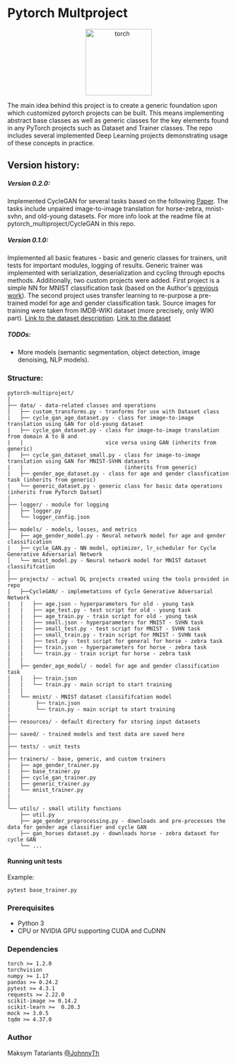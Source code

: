 # Pytorch Multproject # 
<p align="center">
  <img src="https://user-images.githubusercontent.com/39649806/67198092-e6c28680-f406-11e9-8bb2-9b262787b82d.png" alt="torch" width="150"/>
</p>

The main idea behind this project is to create a generic foundation upon 
which customized pytorch projects can be built. This means implementing abstract 
base classes as well as generic classes for the key elements found in any PyTorch projects 
such as Dataset and Trainer classes. The repo includes several implemented Deep Learning 
projects demonstrating usage of these concepts in practice.

## Version history:
##### Version 0.2.0:
Implemented CycleGAN for several tasks based on the following [Paper](https://arxiv.org/pdf/1703.10593.pdf). 
The tasks include unpaired image-to-image translation for horse-zebra, mnist-svhn, and old-young datasets. For more info
look at the readme file at pytorch_multiproject/CycleGAN in this repo.
##### Version 0.1.0:
Implemented all basic features - basic and generic classes for trainers, unit tests for important modules, 
logging of results. Generic trainer was implemented with serialization, deserialization and cycling through epochs methods. 
Additionally, two custom projects were added. First project is a simple NN for MNIST classification task 
(based on the Author's [previous work](https://github.com/JohnnyTh/MNIST_convnet_pytorch)). The second project 
uses transfer learning to re-purpose a pre-trained model for age and gender classification task. Source images 
for training were taken from IMDB-WIKI dataset (more precisely, only WIKI part).
[Link to the dataset description](https://data.vision.ee.ethz.ch/cvl/rrothe/imdb-wiki/).
[Link to the dataset](https://data.vision.ee.ethz.ch/cvl/rrothe/imdb-wiki/static/wiki_crop.tar)
##### TODOs:
* More models (semantic segmentation, object detection, image denoising, NLP models).

### Structure: 
```
pytorch-multiproject/
|
├── data/ - data-related classes and operations
│   ├── custom_transforms.py - tranforms for use with Dataset class
|   ├── cycle_gan_age_dataset.py - class for image-to-image translation using GAN for old-young dataset
|   ├── cycle_gan_dataset.py - class for image-to-image translation from domain A to B and 
|   |                          vice versa using GAN (inherits from generic)
|   ├── cycle_gan_dataset_small.py - class for image-to-image translation using GAN for MNIST-SVHN datasets
|   |                                (inherits from generic)
|   ├── gender_age_dataset.py - class for age and gender classfication task (inherits from generic)
|   └── generic_dataset.py - generic class for basic data operations (inherits from PyTorch Datset)
│
├── logger/ - module for logging
│   ├── logger.py
│   └── logger_config.json
|
├── models/ - models, losses, and metrics
│   ├── age_gender_model.py - Neural network model for age and gender classification
|   ├── cycle_GAN.py - NN model, optimizer, lr_scheduler for Cycle Generative Adversarial Network
│   └── mnist_model.py - Neural network model for MNIST dataset classififcation
│
├── projects/ - actual DL projects created using the tools provided in repo
|   ├──CycleGAN/ - implemetations of Cycle Generative Adversarial Network
|   |   ├── age.json - hyperparameters for old - young task
|   |   ├── age_test.py - test script for old - young task
|   |   ├── age_train.py - train script for old - young task
|   |   ├── small.json - hyperparameters for MNIST - SVHN task
|   |   ├── small_test.py - test script for MNIST - SVHN task
|   |   ├── small_train.py - train script for MNIST - SVHN task
|   |   ├── test.py - test script for general for horse - zebra task
|   |   ├── train.json - hyperparameters for horse - zebra task
|   |   └── train.py - train script for horse - zebra task
|   |
│   ├── gender_age_model/ - model for age and gender classification task
│   |   ├── train.json
│   |   └── train.py - main script to start training
|   |
|   └── mnist/ - MNIST dataset classififcation model
|        ├── train.json
|        └── train.py - main script to start training
|
├── resources/ - default directory for storing input datasets
|
├── saved/ - trained models and test data are saved here
│
├── tests/ - unit tests
|
├── trainers/ - base, generic, and custom trainers
|   ├── age_gender_trainer.py
|   ├── base_trainer.py
|   ├── cycle_gan_trainer.py
|   ├── generic_trainer.py
|   └── mnist_trainer.py
|
│
└── utils/ - small utility functions
    ├── util.py
    ├── age_gender_preprocessing.py - downloads and pre-processes the data for gender age classifier and cycle GAN
    ├── gan_horses dataset.py - downloads horse - zebra dataset for cycle GAN
    └── ...
```

#### Running unit tests
Example:
```
pytest base_trainer.py
```
### Prerequisites
* Python 3
* CPU or NVIDIA GPU supporting CUDA  and CuDNN
### Dependencies
```
torch >= 1.2.0
torchvision
numpy >= 1.17
pandas >= 0.24.2
pytest >= 4.3.1
requests >= 2.22.0
scikit-image >= 0.14.2
scikit-learn >=  0.20.3
mock >= 3.0.5
tqdm >= 4.37.0
```
### Author

Maksym Tatariants [@JohnnyTh](https://github.com/JohnnyTh) 